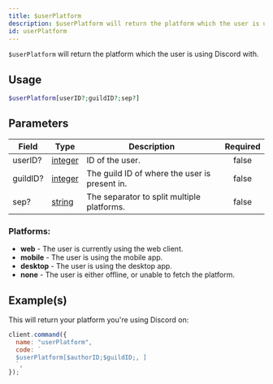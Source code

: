 ```yaml
---
title: $userPlatform
description: $userPlatform will return the platform which the user is using Discord with.
id: userPlatform
---
```


`$userPlatform` will return the platform which the user is using Discord with.

## Usage

```php
$userPlatform[userID?;guildID?;sep?]
```

## Parameters

| Field    | Type                                                                                                | Description                                   | Required |
| -------- | --------------------------------------------------------------------------------------------------- | --------------------------------------------- | :------: |
| userID?  | [integer](https://developer.mozilla.org/en-US/docs/Web/JavaScript/Reference/Global_Objects/Integer) | ID of the user.                               |  false   |
| guildID? | [integer](https://developer.mozilla.org/en-US/docs/Web/JavaScript/Reference/Global_Objects/Integer) | The guild ID of where the user is present in. |  false   |
| sep?     | [string](https://developer.mozilla.org/en-US/docs/Web/JavaScript/Reference/Global_Objects/String)   | The separator to split multiple platforms.    |  false   |

### Platforms:

- **web** - The user is currently using the web client.
- **mobile** - The user is using the mobile app.
- **desktop** - The user is using the desktop app.
- **none** - The user is either offline, or unable to fetch the platform.

## Example(s)

This will return your platform you're using Discord on:

```javascript
client.command({
  name: "userPlatform",
  code: `
  $userPlatform[$authorID;$guildID;, ]
  `,
});
```
